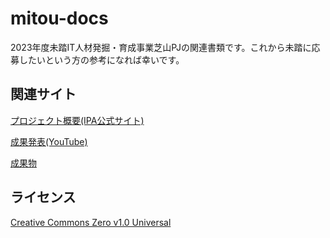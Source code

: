 # mitou-docs

2023年度未踏IT人材発掘・育成事業芝山PJの関連書類です。これから未踏に応募したいという方の参考になれば幸いです。

## 関連サイト

[プロジェクト概要(IPA公式サイト)](https://www.ipa.go.jp/jinzai/mitou/it/2023/gaiyou_tk-1.html)

[成果発表(YouTube)](https://youtu.be/BwOl0uOX6XM?t=14306)

[成果物](https://github.com/erg-lang/erg)

## ライセンス

[Creative Commons Zero v1.0 Universal](https://creativecommons.jp/sciencecommons/aboutcc0/)
